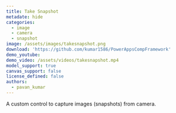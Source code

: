 ```yaml
---
title: Take Snapshot
metadate: hide
categories:
  - image
  - camera
  - snapshot
image: /assets/images/takesnapshot.png
download: 'https://github.com/kumar1586/PowerAppsCompFramework'
demo_youtube:
demo_video: /assets/videos/takesnapshot.mp4
model_support: true
canvas_support: false
license_defined: false
authors:
  - pavan_kumar
---
```


A custom control to capture images (snapshots) from camera.
